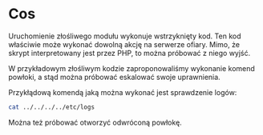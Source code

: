 # Cos

Uruchomienie złośliwego modułu wykonuje wstrzyknięty kod. Ten kod właściwie może wykonać dowolną akcję na serwerze ofiary. Mimo, że skrypt interpretowany jest przez PHP, to można próbować z niego wyjść.

W przykładowym złośliwym kodzie zaproponowaliśmy wykonanie komend powłoki, a stąd można próbować eskalować swoje uprawnienia.

Przykłądową komendą jaką można wykonać jest sprawdzenie logów:

```sh
cat ../../../../etc/logs
```

Można też próbować otworzyć odwróconą powłokę.
